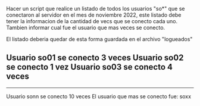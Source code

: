 Hacer un script que realice un listado de todos los usuarios "so*" que se conectaron al servidor en el mes de noviembre 2022, este listado debe tener la informacion de la cantidad de vecs que se conecto cada uno. Tambien informar cual fue el usuario que mas veces se conecto.

El listado deberia quedar de esta forma guardada en el archivo "logueados"

Usuario so01 se conecto 3 veces
Usuario so02 se conecto 1 vez
Usuario so03 se conecto 4 veces
-------------------------------
-------------------------------
Usuario sonn se conecto 10 veces
El usuario que mas se conecto fue: soxx